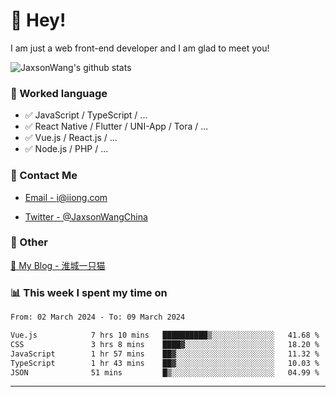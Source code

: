 # 👋 Hey!

I am just a web front-end developer and I am glad to meet you!

![JaxsonWang's github stats](https://github-readme-stats.vercel.app/api?username=JaxsonWang&&show_icons=true&&title_color=1abc9c&&icon_color=1abc9c)


### 📝 Worked language

- ✅ JavaScript / TypeScript / ...
- ✅ React Native / Flutter / UNI-App / Tora / ...
- ✅ Vue.js / React.js / ...
- ✅ Node.js / PHP / ...

### 📮 Contact Me

- [Email - i@iiong.com](mailto:i@iiong.com)

- [Twitter - @JaxsonWangChina](https://twitter.com/JaxsonWangChina)

### 🤪 Other

[📌 My Blog - 淮城一只猫](https://iiong.com)

### 📊 This week I spent my time on

<!--START_SECTION:waka-->

```txt
From: 02 March 2024 - To: 09 March 2024

Vue.js            7 hrs 10 mins   ██████████▒░░░░░░░░░░░░░░   41.68 %
CSS               3 hrs 8 mins    ████▓░░░░░░░░░░░░░░░░░░░░   18.20 %
JavaScript        1 hr 57 mins    ██▓░░░░░░░░░░░░░░░░░░░░░░   11.32 %
TypeScript        1 hr 43 mins    ██▓░░░░░░░░░░░░░░░░░░░░░░   10.03 %
JSON              51 mins         █▒░░░░░░░░░░░░░░░░░░░░░░░   04.99 %
```

<!--END_SECTION:waka-->

---
